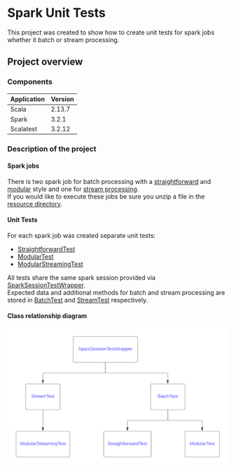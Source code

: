 # Spark Unit Tests
This project was created to show how to create unit tests for spark jobs
whether it batch or stream processing.

## Project overview
### Components

Application  |  Version
--|--
Scala | 2.13.7
Spark | 3.2.1
Scalatest | 3.2.12

### Description of the project
#### Spark jobs
There is two spark job for batch processing with a [straightforward](Straightforward.scala) and [modular](Modular.scala) style
and one for [stream processing](ModularStreaming.scala).\
If you would like to execute these jobs be sure you unzip a file in the [resource directory](resources).

#### Unit Tests
For each spark job was created separate unit tests:
* [StraightforwardTest](StraightforwardTest.scala)
* [ModularTest](ModularTest.scala)
* [ModularStreamingTest](ModularStreamingTest.scala)

All tests share the same spark session provided via [SparkSessionTestWrapper](SparkSessionTestWrapper.scala).\
Expected data and additional methods for batch and stream processing are stored in
[BatchTest](BatchTest.scala) and [StreamTest](StreamTest.scala) respectively.

#### Class relationship diagram
<p align="center"><img src="/UnitTests.png"></p>
